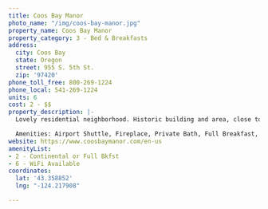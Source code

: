 ```yaml
---
title: Coos Bay Manor
photo_name: "/img/coos-bay-manor.jpg"
property_name: Coos Bay Manor
property_category: 3 - Bed & Breakfasts
address:
  city: Coos Bay
  state: Oregon
  street: 955 S. 5th St.
  zip: '97420'
phone_toll_free: 800-269-1224
phone_local: 541-269-1224
units: 6
cost: 2 - $$
property_description: |-
  Lovely residential neighborhood. Historic building and area, close to Mingus Park. Mannerly children over age 4 welcome. Second floor balcony, stately high ceilings and large rooms. Currently closed due to COVID. Expected re-opening, May 2022.

  Amenities: Airport Shuttle, Fireplace, Private Bath, Full Breakfast, Internet Access: WiFi
website: https://www.coosbaymanor.com/en-us
amenityList:
- 2 - Continental or Full Bkfst
- 6 - WiFi Available
coordinates:
  lat: '43.358852'
  lng: "-124.217908"

---
```

